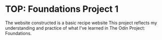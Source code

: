 # TOP: Foundations Project 1
The website constructed is a basic recipe website
This project reflects my understanding and practice of what I've learned in The Odin Project: Foundations.